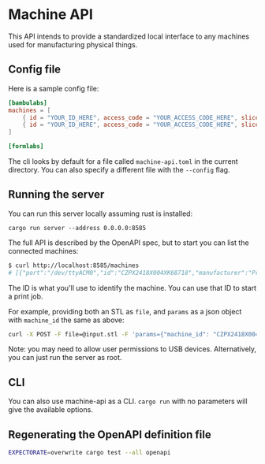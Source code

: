 # Machine API

This API intends to provide a standardized local interface to any machines used for manufacturing physical things.

## Config file

Here is a sample config file:

```toml
[bambulabs]
machines = [
    { id = "YOUR_ID_HERE", access_code = "YOUR_ACCESS_CODE_HERE", slicer_config = "./config/bambu/" },
    { id = "YOUR_ID_HERE", access_code = "YOUR_ACCESS_CODE_HERE", slicer_config = "./config/bambu/" },
]

[formlabs]
```

The cli looks by default for a file called `machine-api.toml` in the current
directory. You can also specify a different file with the `--config` flag.


## Running the server 

You can run this server locally assuming rust is installed:

```
cargo run server --address 0.0.0.0:8585
```

The full API is described by the OpenAPI spec, but to start you can list the connected machines:

```bash
$ curl http://localhost:8585/machines
# [{"port":"/dev/ttyACM0","id":"CZPX2418X004XK68718","manufacturer":"Prusa Research (prusa3d.com)","model":"Original Prusa i3 MK3"}]
```

The ID is what you'll use to identify the machine. You can use that ID to start a print job. 

For example, providing both an STL as `file`, and `params` as a json object with `machine_id` the same as above:

```bash
curl -X POST -F file=@input.stl -F 'params={"machine_id": "CZPX2418X004XK68718", "job_name": "my-cool-job"}' http://localhost:8585/print
```

Note: you may need to allow user permissions to USB devices. Alternatively, you can just run the server as root.

## CLI

You can also use machine-api as a CLI. `cargo run` with no parameters will give the available options.

## Regenerating the OpenAPI definition file

```bash
EXPECTORATE=overwrite cargo test --all openapi
```
